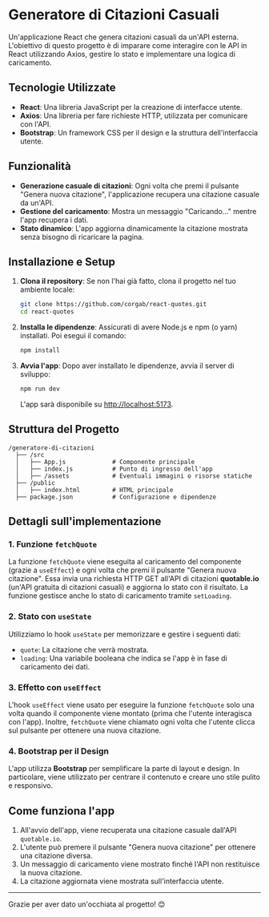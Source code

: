 # Generatore di Citazioni Casuali

Un'applicazione React che genera citazioni casuali da un'API esterna. L'obiettivo di questo progetto è di imparare come interagire con le API in React utilizzando Axios, gestire lo stato e implementare una logica di caricamento.

## Tecnologie Utilizzate

- **React**: Una libreria JavaScript per la creazione di interfacce utente.
- **Axios**: Una libreria per fare richieste HTTP, utilizzata per comunicare con l'API.
- **Bootstrap**: Un framework CSS per il design e la struttura dell'interfaccia utente.

## Funzionalità

- **Generazione casuale di citazioni**: Ogni volta che premi il pulsante "Genera nuova citazione", l'applicazione recupera una citazione casuale da un'API.
- **Gestione del caricamento**: Mostra un messaggio "Caricando..." mentre l'app recupera i dati.
- **Stato dinamico**: L'app aggiorna dinamicamente la citazione mostrata senza bisogno di ricaricare la pagina.

## Installazione e Setup

1. **Clona il repository**:
   Se non l'hai già fatto, clona il progetto nel tuo ambiente locale:

   ```bash
   git clone https://github.com/corgab/react-quotes.git
   cd react-quotes
   ```

2. **Installa le dipendenze**:
   Assicurati di avere Node.js e npm (o yarn) installati. Poi esegui il comando:

   ```bash
   npm install
   ```

3. **Avvia l'app**:
   Dopo aver installato le dipendenze, avvia il server di sviluppo:
   ```bash
   npm run dev
   ```
   L'app sarà disponibile su [http://localhost:5173](http://localhost:5173).

## Struttura del Progetto

```
/generatore-di-citazioni
  ├── /src
  │   ├── App.js             # Componente principale
  │   ├── index.js           # Punto di ingresso dell'app
  │   ├── /assets            # Eventuali immagini o risorse statiche
  ├── /public
  │   ├── index.html         # HTML principale
  ├── package.json           # Configurazione e dipendenze
```

## Dettagli sull'implementazione

### 1. **Funzione `fetchQuote`**

La funzione `fetchQuote` viene eseguita al caricamento del componente (grazie a `useEffect`) e ogni volta che premi il pulsante "Genera nuova citazione". Essa invia una richiesta HTTP GET all'API di citazioni **quotable.io** (un'API gratuita di citazioni casuali) e aggiorna lo stato con il risultato. La funzione gestisce anche lo stato di caricamento tramite `setLoading`.

### 2. **Stato con `useState`**

Utilizziamo lo hook `useState` per memorizzare e gestire i seguenti dati:

- `quote`: La citazione che verrà mostrata.
- `loading`: Una variabile booleana che indica se l'app è in fase di caricamento dei dati.

### 3. **Effetto con `useEffect`**

L'hook `useEffect` viene usato per eseguire la funzione `fetchQuote` solo una volta quando il componente viene montato (prima che l'utente interagisca con l'app). Inoltre, `fetchQuote` viene chiamato ogni volta che l'utente clicca sul pulsante per ottenere una nuova citazione.

### 4. **Bootstrap per il Design**

L'app utilizza **Bootstrap** per semplificare la parte di layout e design. In particolare, viene utilizzato per centrare il contenuto e creare uno stile pulito e responsivo.

## Come funziona l'app

1. All'avvio dell'app, viene recuperata una citazione casuale dall'API `quotable.io`.
2. L'utente può premere il pulsante "Genera nuova citazione" per ottenere una citazione diversa.
3. Un messaggio di caricamento viene mostrato finché l'API non restituisce la nuova citazione.
4. La citazione aggiornata viene mostrata sull'interfaccia utente.

---

Grazie per aver dato un'occhiata al progetto! 😊
